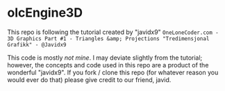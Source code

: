 # olcEngine3D
This repo is following the tutorial created by "javidx9" 
`OneLoneCoder.com - 3D Graphics Part #1 - Triangles &amp; Projections "Tredimensjonal Grafikk" - @Javidx9`

This code is mostly _not mine_. I may deviate slightly from the tutorial; however, the concepts and code used in this repo are a product of the wonderful "javidx9". If you fork / clone this repo (for whatever reason you would ever do that) please give credit to our friend, javid. 

